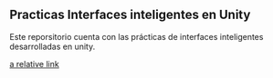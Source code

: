 ## Practicas Interfaces inteligentes en Unity
Este reporsitorio cuenta con las prácticas de interfaces inteligentes desarrolladas en unity.

[a relative link](Practica1/Readme.md)
